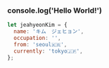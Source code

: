 ### console.log('Hello World!')

```js
let jeahyeonKim = {
  name: 'キム　ジェヒョン',
  occupation: '',
  from: 'seoul🇰🇷',
  currently: 'tokyo🇯🇵',
};
```

